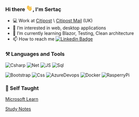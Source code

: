 <h3>Hi there <img src="/Img/Hi.gif" height="20px" width="20px">, I'm Sertaç</h3> 

- 💻 Work at <a href="https://citipost.com/" >Citipost</a> \ <a href="https://www.citipostmail.co.uk/" >Citipost Mail</a> (UK) 
- 👀 I’m interested in web, desktop applications
- 🌱 I’m currently learning Blazor, Testing, Clean architecture
- 📫 How to reach me  [![Linkedin Badge](https://img.shields.io/badge/-Linkedin-blue?style=flat&logo=Linkedin&logoColor=white)](https://www.linkedin.com/in/sertac-t-149919b9)

### ⚒️ Languages and Tools

![Csharp](https://img.shields.io/badge/CSharp-informational?style=for-the-badge&logo=c-sharp&logoColor=fff&color=darkgreen)
![Net](https://img.shields.io/badge/.NET-5C2D91?style=for-the-badge&logo=.net&logoColor=white)
![JS](https://img.shields.io/badge/JavaScript-informational?style=for-the-badge&logo=JavaScript&logocolor=F7DF1E)
![Sql](https://img.shields.io/badge/Microsoft_SQL_Server-CC2927?style=for-the-badge&logo=microsoft-sql-server&logoColor=white)

![Bootstrap](https://img.shields.io/badge/Bootstrap-informational?style=flat&logo=Bootstrap&color=7952B3&logoColor=white)
![Css](https://img.shields.io/badge/CSS3-informational?style=flat&logo=CSS3&color=1572B6)
![AzureDevops](https://img.shields.io/badge/Azure_DevOps-0078D7?style=flat&logo=azure-devops&logoColor=white)
![Docker](https://img.shields.io/badge/docker-%230db7ed.svg?style=flat&logo=docker&logoColor=white)
![RasperryPi](https://img.shields.io/badge/Raspberry%20Pi-A22846?style=flat&logo=Raspberry%20Pi&logoColor=white)

### 📎 Self Taught

<a href="https://docs.microsoft.com/en-us/users/sertac-8840/" target="_blank">Microsoft Learn</a>

<a href="https://sites.google.com/view/sertacstudynotes" target="_blank">Study Notes</a>
   



<!---
Stopaloglu16/Stopaloglu16 is a ✨ special ✨ repository because its `README.md` (this file) appears on your GitHub profile.
You can click the Preview link to take a look at your changes.
--->
